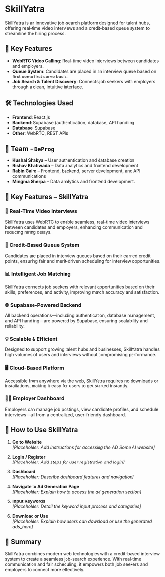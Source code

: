  # SkillYatra

SkillYatra is an innovative job-search platform designed for talent hubs, offering real-time video interviews and a credit-based queue system to streamline the hiring process.

## 🚀 Key Features

- **WebRTC Video Calling**: Real-time video interviews between candidates and employers.
- **Queue System**: Candidates are placed in an interview queue based on first come first serve basis.
- **Job Search & Talent Discovery**: Connects job seekers with employers through a clean, intuitive interface.

## 🛠️ Technologies Used

- **Frontend**: React.js
- **Backend**: Supabase (authentication, database, API handling
- **Database**: Supabase
- **Other**: WebRTC, REST APIs

## 👥 Team - `DeProg`

- **Kushal Shakya** – User authentication and database creation  
- **Rishav Khatiwada** – Data analytics and frontend development  
- **Rabin Gaire** – Frontend, backend, server development, and API communications  
- **Mingma Sherpa** – Data analytics and frontend development.

## 🚀 Key Features – SkillYatra

### 🎥 Real-Time Video Interviews
SkillYatra uses WebRTC to enable seamless, real-time video interviews between candidates and employers, enhancing communication and reducing hiring delays.

### 🧮 Credit-Based Queue System
Candidates are placed in interview queues based on their earned credit points, ensuring fair and merit-driven scheduling for interview opportunities.

### 📊 Intelligent Job Matching
SkillYatra connects job seekers with relevant opportunities based on their skills, preferences, and activity, improving match accuracy and satisfaction.

### 🌐 Supabase-Powered Backend
All backend operations—including authentication, database management, and API handling—are powered by Supabase, ensuring scalability and reliability.

### 💡 Scalable & Efficient
Designed to support growing talent hubs and businesses, SkillYatra handles high volumes of users and interviews without compromising performance.

### 🖥️ Cloud-Based Platform
Accessible from anywhere via the web, SkillYatra requires no downloads or installations, making it easy for users to get started instantly.

### 🧑‍💼 Employer Dashboard
Employers can manage job postings, view candidate profiles, and schedule interviews—all from a centralized, user-friendly dashboard.

## 📘 How to Use SkillYatra

1. **Go to Website**  
   _[Placeholder: Add instructions for accessing the AD Some AI website]_

2. **Login / Register**  
   _[Placeholder: Add steps for user registration and login]_

3. **Dashboard**  
   _[Placeholder: Describe dashboard features and navigation]_

4. **Navigate to Ad Generation Page**  
   _[Placeholder: Explain how to access the ad generation section]_

5. **Input Keywords**  
   _[Placeholder: Detail the keyword input process and categories]_

7. **Download or Use**  
   _[Placeholder: Explain how users can download or use the generated ads_here]_


## 📌 Summary

SkillYatra combines modern web technologies with a credit-based interview system to create a seamless job-search experience. With real-time communication and fair scheduling, it empowers both job seekers and employers to connect more effectively.
